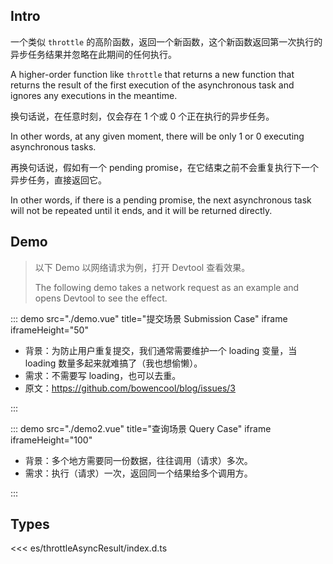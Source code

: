 ## Intro

一个类似 `throttle` 的高阶函数，返回一个新函数，这个新函数返回第一次执行的异步任务结果并忽略在此期间的任何执行。

A higher-order function like `throttle` that returns a new function that returns the result of the first execution of the asynchronous task and ignores any executions in the meantime.

换句话说，在任意时刻，仅会存在 1 个或 0 个正在执行的异步任务。

In other words, at any given moment, there will be only 1 or 0 executing asynchronous tasks.

再换句话说，假如有一个 pending promise，在它结束之前不会重复执行下一个异步任务，直接返回它。

In other words, if there is a pending promise, the next asynchronous task will not be repeated until it ends, and it will be returned directly.

## Demo

> 以下 Demo 以网络请求为例，打开 Devtool 查看效果。
>
> The following demo takes a network request as an example and opens Devtool to see the effect.

::: demo src="./demo.vue" title="提交场景 Submission Case" iframe iframeHeight="50"

- 背景：为防止用户重复提交，我们通常需要维护一个 loading 变量，当 loading 数量多起来就难搞了（我也想偷懒）。
- 需求：不需要写 loading，也可以去重。
- 原文：https://github.com/bowencool/blog/issues/3

:::

::: demo src="./demo2.vue" title="查询场景 Query Case" iframe iframeHeight="100"

- 背景：多个地方需要同一份数据，往往调用（请求）多次。
- 需求：执行（请求）一次，返回同一个结果给多个调用方。

:::

## Types

<<< es/throttleAsyncResult/index.d.ts
